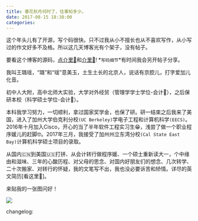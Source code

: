 ```yaml
---
title: 春花秋月何时了，往事知多少。
date: 2017-08-15 18:38:00
categories:
---
```


这个年头儿有了开源，写个码很快。只不过我从小不擅长也从不喜欢写作，从小写过的作文好多不及格。所以这几天博客光有个架子，没有帖子。

要看这个博客的源码，[点介里🙊](https://github.com/luyao-wang/luyao-wang.github.io)和[介里🙉](https://github.com/luyao-wang/blog)! *`写码细节`*有时间我会另开帖子分享。

我叫王璐瑶，“璐”和“瑶”意美玉，土生土长的北京人，说话有京腔儿，打字爱加儿化音。

初中人大附，高中北师大实验，大学对外经贸（管理学学士学位-会计💁），之后保研本校（科学硕士学位-会计💁）。

本科我学习努力，一切顺利，拿过国家奖学金，也保了研。研一结束之后我来了美国，进入了加州大学伯克利分校`(UC Berkeley)`学电子工程和计算机科学`(EECS)`。2016年十月加入Cisco，开心的当了半年软件工程实习生😁，浅尝了做一个职业程序媛儿的赶脚🤓。2017年三月，我接受了加州州立东湾分校`(Cal State East Bay)`计算机科学硕士项目的录取。

从国内🇨🇳到美国🇺🇸打拼、从会计转行做程序媛、一个硕士重新读大一，个中缘由和滋味、三年的心酸历程、对父母的思念、对国内好朋友们的想念、几次转学、二十次搬家、对转行的怀疑，我的文笔写不出，我也没必要诉苦和矫情。详尽的英文简历[看这里🙋]。

来贴我的一张图问好！

![](/images/IMG_4385.JPG)

changelog:



